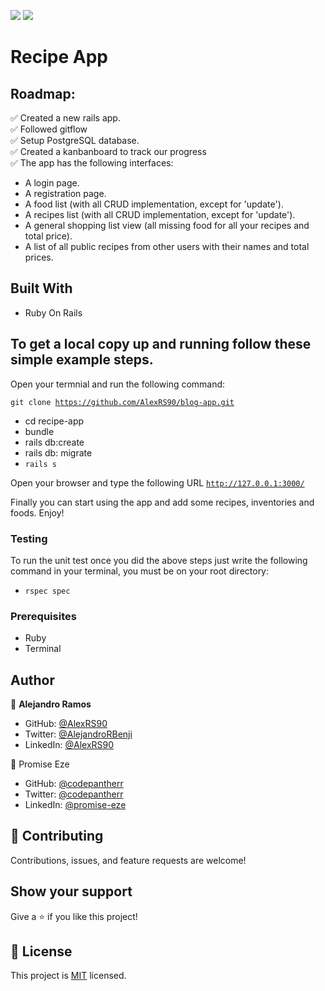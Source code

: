 ![](https://img.shields.io/badge/Microverse-blueviolet)
![](https://img.shields.io/badge/Ruby-red)

# Recipe App

> 

## Roadmap:

✅ Created a new rails app. <br>
✅ Followed gitflow <br>
✅ Setup PostgreSQL database. <br>
✅ Created a kanbanboard to track our progress <br>
✅ The app has the following interfaces:

 - A login page.
 - A registration page.
 - A food list (with all CRUD implementation, except for 'update').
 - A recipes list (with all CRUD implementation, except for 'update').
 - A general shopping list view (all missing food for all your recipes and total price).
 - A list of all public recipes from other users with their names and total prices.


## Built With

- Ruby On Rails

## To get a local copy up and running follow these simple example steps.

Open your termnial and run the following command:

<code>git clone https://github.com/AlexRS90/blog-app.git</code>
 - cd recipe-app
 - bundle
 - rails db:create
 - rails db: migrate
 - <code>rails s</code> <br>

 Open your browser and type the following URL <code>http://127.0.0.1:3000/</code>

Finally you can start using the app and add some recipes, inventories and foods.
Enjoy!

### Testing

To run the unit test once you did the above steps just write the following command in your terminal, you must be on your root directory:

- <code>rspec spec</code>

### Prerequisites

- Ruby
- Terminal

## Author

👤 **Alejandro Ramos**

- GitHub: [@AlexRS90](https://github.com/AlexRS90)
- Twitter: [@AlejandroRBenji](https://twitter.com/AlejandroRBenji)
- LinkedIn: [@AlexRS90](https://www.linkedin.com/in/alexrs90/)


👤 Promise Eze<br>
- GitHub: [@codepantherr](https://github.com/codepantherr)<br>
- Twitter: [@codepantherr](https://twitter.com/codepantherr)<br>
- LinkedIn: [@promise-eze](https://www.linkedin.com/in/promise-eze/)<br>

## 🤝 Contributing

Contributions, issues, and feature requests are welcome!


## Show your support

Give a ⭐️ if you like this project!

## 📝 License

This project is [MIT](./MIT.md) licensed.